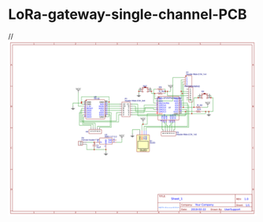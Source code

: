# LoRa-gateway-single-channel-PCB

//![alt text](https://github.com/akarsh98/LoRa-gateway-single-channel-PCB/blob/master/images/Schematic.png?raw=true)
